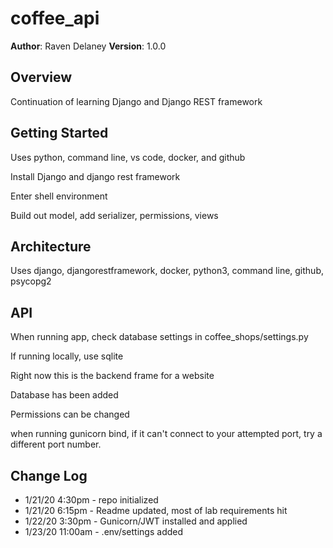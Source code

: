 # coffee_api

**Author**: Raven Delaney
**Version**: 1.0.0

## Overview
<!-- Provide a high level overview of what this application is and why you are building it, beyond the fact that it's an assignment for a Code Fellows 401 class. (i.e. What's your problem domain?) -->
Continuation of learning Django and Django REST framework

## Getting Started
<!-- What are the steps that a user must take in order to build this app on their own machine and get it running? -->
Uses python, command line, vs code, docker, and github

Install Django and django rest framework

Enter shell environment

Build out model, add serializer, permissions, views

## Architecture
<!-- Provide a detailed description of the application design. What technologies (languages, libraries, etc) you're using, and any other relevant design information. This is also an area which you can include any visuals; flow charts, example usage gifs, screen captures, etc.-->
Uses django, djangorestframework, docker, python3, command line, github, psycopg2

## API
<!-- Provide detailed instructions for your applications usage. This should include any methods or endpoints available to the user/client/developer. Each section should be formatted to provide clear syntax for usage, example calls including input data requirements and options, and example responses or return values. -->
When running app, check database settings in coffee_shops/settings.py

If running locally, use sqlite

Right now this is the backend frame for a website

Database has been added

Permissions can be changed

when running gunicorn bind, if it can't connect to your attempted port, try a different port number.

## Change Log

<!-- Use this are to document the iterative changes made to your application as each feature is successfully implemented. Use time stamps. Here's an example:
01-01-2001 4:59pm - Added functionality to add and delete some things.
-->

* 1/21/20 4:30pm - repo initialized
* 1/21/20 6:15pm - Readme updated, most of lab requirements hit
* 1/22/20 3:30pm - Gunicorn/JWT installed and applied
* 1/23/20 11:00am - .env/settings added
